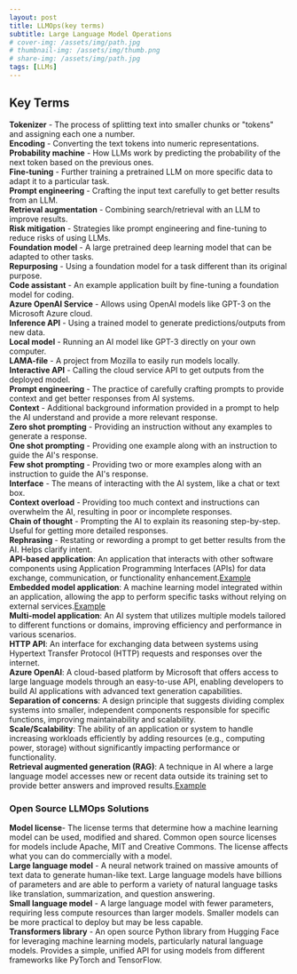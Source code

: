 ```yaml
---
layout: post
title: LLMOps(key terms)
subtitle: Large Language Model Operations
# cover-img: /assets/img/path.jpg
# thumbnail-img: /assets/img/thumb.png
# share-img: /assets/img/path.jpg
tags: [LLMs]
---
```


## Key Terms

**Tokenizer** - The process of splitting text into smaller chunks or "tokens" and assigning each one a number.  
**Encoding** - Converting the text tokens into numeric representations.  
**Probability machine** - How LLMs work by predicting the probability of the next token based on the previous ones.  
**Fine-tuning** - Further training a pretrained LLM on more specific data to adapt it to a particular task.  
**Prompt engineering** - Crafting the input text carefully to get better results from an LLM.  
**Retrieval augmentation** - Combining search/retrieval with an LLM to improve results.  
**Risk mitigation** - Strategies like prompt engineering and fine-tuning to reduce risks of using LLMs.  
**Foundation model** - A large pretrained deep learning model that can be adapted to other tasks.  
**Repurposing** - Using a foundation model for a task different than its original purpose.  
**Code assistant** - An example application built by fine-tuning a foundation model for coding.  
**Azure OpenAI Service** - Allows using OpenAI models like GPT-3 on the Microsoft Azure cloud.  
**Inference API** - Using a trained model to generate predictions/outputs from new data.  
**Local model** - Running an AI model like GPT-3 directly on your own computer.  
**LAMA-file** - A project from Mozilla to easily run models locally.  
**Interactive API** - Calling the cloud service API to get outputs from the deployed model.  
**Prompt engineering** - The practice of carefully crafting prompts to provide context and get better responses from AI systems.  
**Context** - Additional background information provided in a prompt to help the AI understand and provide a more relevant response.  
**Zero shot prompting** - Providing an instruction without any examples to generate a response.  
**One shot prompting** - Providing one example along with an instruction to guide the AI's response.  
**Few shot prompting** - Providing two or more examples along with an instruction to guide the AI's response.  
**Interface** - The means of interacting with the AI system, like a chat or text box.  
**Context overload** - Providing too much context and instructions can overwhelm the AI, resulting in poor or incomplete responses.  
**Chain of thought** - Prompting the AI to explain its reasoning step-by-step. Useful for getting more detailed responses.  
**Rephrasing** - Restating or rewording a prompt to get better results from the AI. Helps clarify intent.  
**API-based application**: An application that interacts with other software components using Application Programming Interfaces (APIs) for data exchange, communication, or functionality enhancement.[Example](https://github.com/alfredodeza/azure-chat-demo)  
**Embedded model application**: A machine learning model integrated within an application, allowing the app to perform specific tasks without relying on external services.[Example](https://github.com/alfredodeza/huggingface-deploy-azure.git)  
**Multi-model application**: An AI system that utilizes multiple models tailored to different functions or domains, improving efficiency and performance in various scenarios.  
**HTTP API**: An interface for exchanging data between systems using Hypertext Transfer Protocol (HTTP) requests and responses over the internet.  
**Azure OpenAI**: A cloud-based platform by Microsoft that offers access to large language models through an easy-to-use API, enabling developers to build AI applications with advanced text generation capabilities.  
**Separation of concerns**: A design principle that suggests dividing complex systems into smaller, independent components responsible for specific functions, improving maintainability and scalability.  
**Scale/Scalability**: The ability of an application or system to handle increasing workloads efficiently by adding resources (e.g., computing power, storage) without significantly impacting performance or functionality.  
**Retrieval augmented generation (RAG)**: A technique in AI where a large language model accesses new or recent data outside its training set to provide better answers and improved results.[Example](https://github.com/alfredodeza/azure-rag.git)  

### Open Source LLMOps Solutions

**Model license**- The license terms that determine how a machine learning model can be used, modified and shared. Common open source licenses for models include Apache, MIT and Creative Commons. The license affects what you can do commercially with a model.  
**Large language model** - A neural network trained on massive amounts of text data to generate human-like text. Large language models have billions of parameters and are able to perform a variety of natural language tasks like translation, summarization, and question answering.  
**Small language model** - A large language model with fewer parameters, requiring less compute resources than larger models. Smaller models can be more practical to deploy but may be less capable.  
**Transformers library** - An open source Python library from Hugging Face for leveraging machine learning models, particularly natural language models. Provides a simple, unified API for using models from different frameworks like PyTorch and TensorFlow.  
